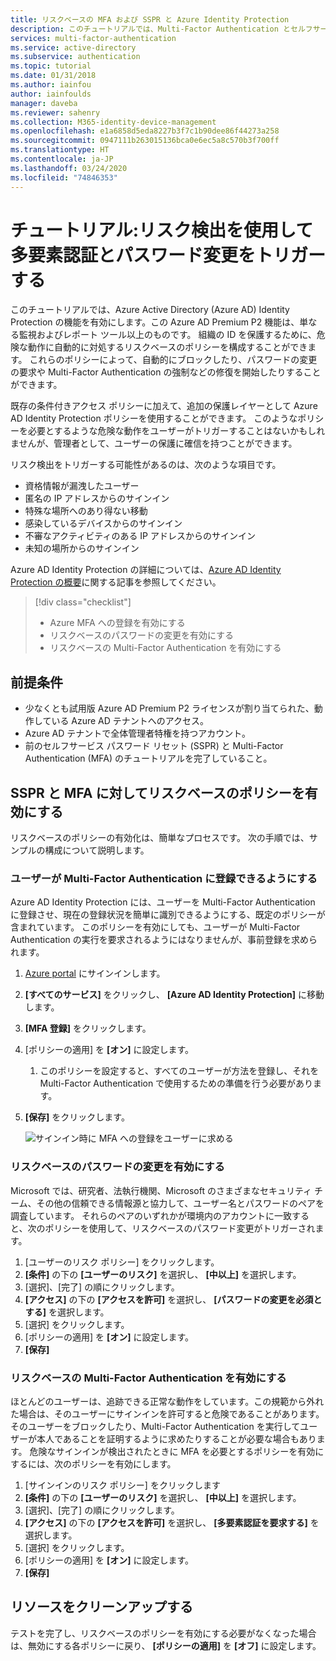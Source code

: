 ```yaml
---
title: リスクベースの MFA および SSPR と Azure Identity Protection
description: このチュートリアルでは、Multi-Factor Authentication とセルフサービス パスワード リセット に対して Azure Identity Protection 統合を有効にして、危険な動作を減らします。
services: multi-factor-authentication
ms.service: active-directory
ms.subservice: authentication
ms.topic: tutorial
ms.date: 01/31/2018
ms.author: iainfou
author: iainfoulds
manager: daveba
ms.reviewer: sahenry
ms.collection: M365-identity-device-management
ms.openlocfilehash: e1a6858d5eda8227b3f7c1b90dee86f44273a258
ms.sourcegitcommit: 0947111b263015136bca0e6ec5a8c570b3f700ff
ms.translationtype: HT
ms.contentlocale: ja-JP
ms.lasthandoff: 03/24/2020
ms.locfileid: "74846353"
---
```

# <a name="tutorial-use-risk-detections-to-trigger-multi-factor-authentication-and-password-changes"></a>チュートリアル:リスク検出を使用して多要素認証とパスワード変更をトリガーする

このチュートリアルでは、Azure Active Directory (Azure AD) Identity Protection の機能を有効にします。この Azure AD Premium P2 機能は、単なる監視およびレポート ツール以上のものです。 組織の ID を保護するために、危険な動作に自動的に対処するリスクベースのポリシーを構成することができます。 これらのポリシーによって、自動的にブロックしたり、パスワードの変更の要求や Multi-Factor Authentication の強制などの修復を開始したりすることができます。

既存の条件付きアクセス ポリシーに加えて、追加の保護レイヤーとして Azure AD Identity Protection ポリシーを使用することができます。 このようなポリシーを必要とするような危険な動作をユーザーがトリガーすることはないかもしれませんが、管理者として、ユーザーの保護に確信を持つことができます。

リスク検出をトリガーする可能性があるのは、次のような項目です。

* 資格情報が漏洩したユーザー
* 匿名の IP アドレスからのサインイン
* 特殊な場所へのあり得ない移動
* 感染しているデバイスからのサインイン
* 不審なアクティビティのある IP アドレスからのサインイン
* 未知の場所からのサインイン

Azure AD Identity Protection の詳細については、[Azure AD Identity Protection の概要](../active-directory-identityprotection.md)に関する記事を参照してください。

> [!div class="checklist"]
> * Azure MFA への登録を有効にする
> * リスクベースのパスワードの変更を有効にする
> * リスクベースの Multi-Factor Authentication を有効にする

## <a name="prerequisites"></a>前提条件

* 少なくとも試用版 Azure AD Premium P2 ライセンスが割り当てられた、動作している Azure AD テナントへのアクセス。
* Azure AD テナントで全体管理者特権を持つアカウント。
* 前のセルフサービス パスワード リセット (SSPR) と Multi-Factor Authentication (MFA) のチュートリアルを完了していること。

## <a name="enable-risk-based-policies-for-sspr-and-mfa"></a>SSPR と MFA に対してリスクベースのポリシーを有効にする

リスクベースのポリシーの有効化は、簡単なプロセスです。 次の手順では、サンプルの構成について説明します。

### <a name="enable-users-to-register-for-multi-factor-authentication"></a>ユーザーが Multi-Factor Authentication に登録できるようにする

Azure AD Identity Protection には、ユーザーを Multi-Factor Authentication に登録させ、現在の登録状況を簡単に識別できるようにする、既定のポリシーが含まれています。 このポリシーを有効にしても、ユーザーが Multi-Factor Authentication の実行を要求されるようにはなりませんが、事前登録を求められます。

1. [Azure portal](https://portal.azure.com) にサインインします。
1. **[すべてのサービス]** をクリックし、 **[Azure AD Identity Protection]** に移動します。
1. **[MFA 登録]** をクリックします。
1. [ポリシーの適用] を **[オン]** に設定します。
   1. このポリシーを設定すると、すべてのユーザーが方法を登録し、それを Multi-Factor Authentication で使用するための準備を行う必要があります。
1. **[保存]** をクリックします。

   ![サインイン時に MFA への登録をユーザーに求める](./media/tutorial-risk-based-sspr-mfa/risk-based-require-mfa-registration.png)

### <a name="enable-risk-based-password-changes"></a>リスクベースのパスワードの変更を有効にする

Microsoft では、研究者、法執行機関、Microsoft のさまざまなセキュリティ チーム、その他の信頼できる情報源と協力して、ユーザー名とパスワードのペアを調査しています。 それらのペアのいずれかが環境内のアカウントに一致すると、次のポリシーを使用して、リスクベースのパスワード変更がトリガーされます。

1. [ユーザーのリスク ポリシー] をクリックします。
1. **[条件]** の下の **[ユーザーのリスク]** を選択し、 **[中以上]** を選択します。
1. [選択]、[完了] の順にクリックします。
1. **[アクセス]** の下の **[アクセスを許可]** を選択し、 **[パスワードの変更を必須とする]** を選択します。
1. [選択] をクリックします。
1. [ポリシーの適用] を **[オン]** に設定します。
1. **[保存]**

### <a name="enable-risk-based-multi-factor-authentication"></a>リスクベースの Multi-Factor Authentication を有効にする

ほとんどのユーザーは、追跡できる正常な動作をしています。この規範から外れた場合は、そのユーザーにサインインを許可すると危険であることがあります。 そのユーザーをブロックしたり、Multi-Factor Authentication を実行してユーザーが本人であることを証明するように求めたりすることが必要な場合もあります。 危険なサインインが検出されたときに MFA を必要とするポリシーを有効にするには、次のポリシーを有効にします。

1. [サインインのリスク ポリシー] をクリックします
1. **[条件]** の下の **[ユーザーのリスク]** を選択し、 **[中以上]** を選択します。
1. [選択]、[完了] の順にクリックします。
1. **[アクセス]** の下の **[アクセスを許可]** を選択し、 **[多要素認証を要求する]** を選択します。
1. [選択] をクリックします。
1. [ポリシーの適用] を **[オン]** に設定します。
1. **[保存]**

## <a name="clean-up-resources"></a>リソースをクリーンアップする

テストを完了し、リスクベースのポリシーを有効にする必要がなくなった場合は、無効にする各ポリシーに戻り、 **[ポリシーの適用]** を **[オフ]** に設定します。
